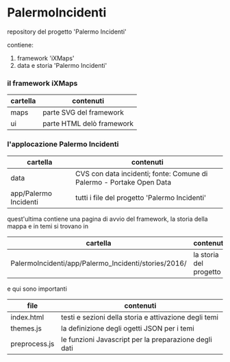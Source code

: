 # PalermoIncidenti
repository del progetto 'Palermo Incidenti'

contiene:

1. framework 'iXMaps'
1. data e storia 'Palermo Incidenti'

### il framework iXMaps
cartella | contenuti
---------------------------- | -------------
maps | parte SVG del framework
ui | parte HTML delò framework

### l'applocazione Palermo Incidenti
cartella | contenuti
---------------------------- | -------------
data | CVS con data incidenti; fonte: Comune di Palermo - Portake Open Data
app/Palermo Incidenti |  tutti i file del progetto 'Palermo Incidenti'


quest'ultima contiene una pagina di avvio del framework, la storia della mappa e in temi si trovano in

cartella | contenuti
---------------------------- | -------------
PalermoIncidenti/app/Palermo_Incidenti/stories/2016/ | la storia del progetto

e qui sono importanti 

file | contenuti
---------------------------- | -------------
index.html | testi e sezioni della storia e attivazione degli temi
themes.js | la definizione degli ogetti JSON per i temi
preprocess.js | le funzioni Javascript per la preparazione degli dati 



